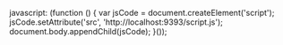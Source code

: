 javascript: (function () {
    var jsCode = document.createElement('script');
    jsCode.setAttribute('src', 'http://localhost:9393/script.js');
  document.body.appendChild(jsCode);
 }());
